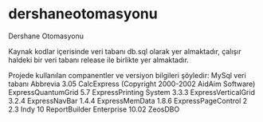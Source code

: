 # dershaneotomasyonu
Dershane Otomasyonu

Kaynak kodlar içerisinde veri tabanı db.sql olarak yer almaktadır,
çalışır haldeki bir veri tabanı release ile birlikte yer almaktadır.

Projede kullanılan companentler ve versiyon bilgileri şöyledir:
MySql veri tabanı
Abbrevia 3.05 CalcExpress (Copyright 2000-2002 AidAim Software)
ExpressQuantumGrid 5.7
ExpressPrinting System 3.3.3
ExpressVerticalGrid 3.2.4
ExpressNavBar 1.4.4
ExpressMemData 1.8.6
ExpressPageControl 2 2.3
Indy 10
ReportBuilder Enterprise 10.02
ZeosDBO
